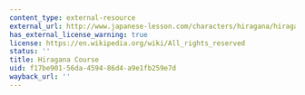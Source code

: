 ```yaml
---
content_type: external-resource
external_url: http://www.japanese-lesson.com/characters/hiragana/hiragana_drill/index.html
has_external_license_warning: true
license: https://en.wikipedia.org/wiki/All_rights_reserved
status: ''
title: Hiragana Course
uid: f17be901-56da-4594-86d4-a9e1fb259e7d
wayback_url: ''
---
```


